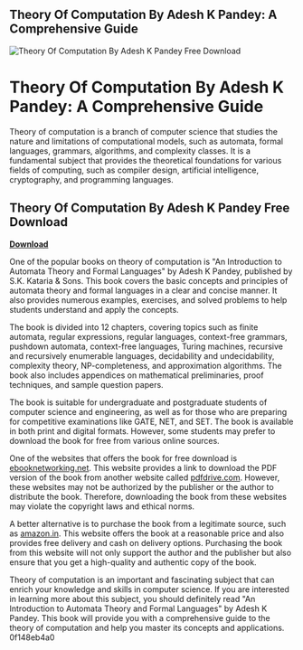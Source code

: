 ## Theory Of Computation By Adesh K Pandey: A Comprehensive Guide

 
![Theory Of Computation By Adesh K Pandey Free Download](https://encrypted-tbn2.gstatic.com/images?q=tbn:ANd9GcTW4iO8z8FQVkH8--UYfn_AxyK0-RJlXx91RC5QXBF_0M25efcDXixG6_0)

 
# Theory Of Computation By Adesh K Pandey: A Comprehensive Guide
 
Theory of computation is a branch of computer science that studies the nature and limitations of computational models, such as automata, formal languages, grammars, algorithms, and complexity classes. It is a fundamental subject that provides the theoretical foundations for various fields of computing, such as compiler design, artificial intelligence, cryptography, and programming languages.
 
## Theory Of Computation By Adesh K Pandey Free Download


[**Download**](https://www.google.com/url?q=https%3A%2F%2Fgeags.com%2F2tLkqM&sa=D&sntz=1&usg=AOvVaw383LJsw1QgYpPq_njbg0mq)

 
One of the popular books on theory of computation is "An Introduction to Automata Theory and Formal Languages" by Adesh K Pandey, published by S.K. Kataria & Sons. This book covers the basic concepts and principles of automata theory and formal languages in a clear and concise manner. It also provides numerous examples, exercises, and solved problems to help students understand and apply the concepts.
 
The book is divided into 12 chapters, covering topics such as finite automata, regular expressions, regular languages, context-free grammars, pushdown automata, context-free languages, Turing machines, recursive and recursively enumerable languages, decidability and undecidability, complexity theory, NP-completeness, and approximation algorithms. The book also includes appendices on mathematical preliminaries, proof techniques, and sample question papers.
 
The book is suitable for undergraduate and postgraduate students of computer science and engineering, as well as for those who are preparing for competitive examinations like GATE, NET, and SET. The book is available in both print and digital formats. However, some students may prefer to download the book for free from various online sources.
 
One of the websites that offers the book for free download is [ebooknetworking.net](https://www.ebooknetworking.net/ebooks/theory-of-computation-by-adesh-k-pandey.html). This website provides a link to download the PDF version of the book from another website called [pdfdrive.com](https://www.pdfdrive.com/theory-of-computation-by-adesh-k-pandey-ebooks.html). However, these websites may not be authorized by the publisher or the author to distribute the book. Therefore, downloading the book from these websites may violate the copyright laws and ethical norms.
 
A better alternative is to purchase the book from a legitimate source, such as [amazon.in](https://www.amazon.in/Introduction-Automata-Theory-Languages-Computation/dp/8185749608). This website offers the book at a reasonable price and also provides free delivery and cash on delivery options. Purchasing the book from this website will not only support the author and the publisher but also ensure that you get a high-quality and authentic copy of the book.
 
Theory of computation is an important and fascinating subject that can enrich your knowledge and skills in computer science. If you are interested in learning more about this subject, you should definitely read "An Introduction to Automata Theory and Formal Languages" by Adesh K Pandey. This book will provide you with a comprehensive guide to the theory of computation and help you master its concepts and applications.
 0f148eb4a0
